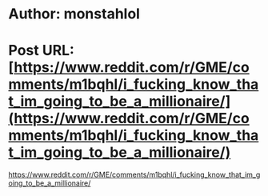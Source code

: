 # Author: monstahlol
# Post URL: [https://www.reddit.com/r/GME/comments/m1bqhl/i_fucking_know_that_im_going_to_be_a_millionaire/](https://www.reddit.com/r/GME/comments/m1bqhl/i_fucking_know_that_im_going_to_be_a_millionaire/)


https://www.reddit.com/r/GME/comments/m1bqhl/i_fucking_know_that_im_going_to_be_a_millionaire/
